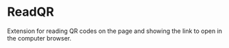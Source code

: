 # ReadQR
Extension for reading QR codes on the page and showing the link to open in the computer browser.
